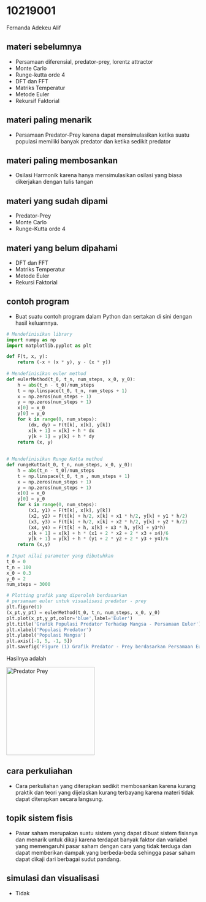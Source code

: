 # 10219001
Fernanda Adekeu Alif


## materi sebelumnya
+ Persamaan diferensial, predator-prey, lorentz attractor
+ Monte Carlo
+ Runge-kutta orde 4
+ DFT dan FFT
+ Matriks Temperatur
+ Metode Euler
+ Rekursif Faktorial


## materi paling menarik
+ Persamaan Predator-Prey karena dapat mensimulasikan ketika suatu populasi memiliki banyak predator dan ketika sedikit predator


## materi paling membosankan
+ Osilasi Harmonik karena hanya mensimulasikan osilasi yang biasa dikerjakan dengan tulis tangan


## materi yang sudah dipami
+ Predator-Prey
+ Monte Carlo
+ Runge-Kutta orde 4


## materi yang belum dipahami
+ DFT dan FFT
+ Matriks Temperatur
+ Metode Euler
+ Rekursi Faktorial


## contoh program
+ Buat suatu contoh program dalam Python dan sertakan di sini dengan hasil keluarnnya.


```python
# Mendefinisikan library
import numpy as np
import matplotlib.pyplot as plt

def F(t, x, y):
    return (-x + (x * y), y - (x * y))
    
# Mendefinisikan euler method
def eulerMethod(t_0, t_n, num_steps, x_0, y_0):
    h = abs(t_n - t_0)/num_steps
    t = np.linspace(t_0, t_n, num_steps + 1)
    x = np.zeros(num_steps + 1)
    y = np.zeros(num_steps + 1)
    x[0] = x_0
    y[0] = y_0
    for k in range(0, num_steps):
        (dx, dy) = F(t[k], x[k], y[k])
        x[k + 1] = x[k] + h * dx
        y[k + 1] = y[k] + h * dy
    return (x, y)
    
    
# Mendefinisikan Runge Kutta method
def rungeKutta(t_0, t_n, num_steps, x_0, y_0):
    h = abs(t_n - t_0)/num_steps
    t = np.linspace(t_0, t_n , num_steps + 1)
    x = np.zeros(num_steps + 1)
    y = np.zeros(num_steps + 1)
    x[0] = x_0
    y[0] = y_0
    for k in range(0, num_steps):
        (x1, y1) = F(t[k], x[k], y[k])
        (x2, y2) = F(t[k] + h/2, x[k] + x1 * h/2, y[k] + y1 * h/2)
        (x3, y3) = F(t[k] + h/2, x[k] + x2 * h/2, y[k] + y2 * h/2)
        (x4, y4) = F(t[k] + h, x[k] + x3 * h, y[k] + y3*h)
        x[k + 1] = x[k] + h * (x1 + 2 * x2 + 2 * x3 + x4)/6
        y[k + 1] = y[k] + h * (y1 + 2 * y2 + 2 * y3 + y4)/6
    return (x,y)
    
# Input nilai parameter yang dibutuhkan
t_0 = 0
t_n = 100
x_0 = 0.3
y_0 = 2
num_steps = 3000

# Plotting grafik yang diperoleh berdasarkan
# persamaan euler untuk visualisasi predator - prey
plt.figure(1)
(x_pt,y_pt) = eulerMethod(t_0, t_n, num_steps, x_0, y_0)
plt.plot(x_pt,y_pt,color='blue',label='Euler')
plt.title('Grafik Populasi Predator Terhadap Mangsa - Persamaan Euler')
plt.xlabel('Populasi Predator')
plt.ylabel('Populasi Mangsa')
plt.axis([-1, 5, -1, 5])
plt.savefig('Figure (1) Grafik Predator - Prey berdasarkan Persamaan Euler.png')
```

Hasilnya adalah

<img width="230" alt="Predator Prey" src="https://user-images.githubusercontent.com/97975571/197971057-67c7a786-5f45-4add-b2a7-a799bd3a750c.png">



## cara perkuliahan
+ Cara perkuliahan yang diterapkan sedikit membosankan karena kurang praktik dan teori yang dijelaskan kurang terbayang karena materi tidak dapat diterapkan secara langsung.


## topik sistem fisis
+ Pasar saham merupakan suatu sistem yang dapat dibuat sistem fisisnya dan menarik untuk dikaji karena terdapat banyak faktor dan variabel yang memengaruhi pasar saham dengan cara yang tidak terduga dan dapat memberikan dampak yang berbeda-beda sehingga pasar saham dapat dikaji dari berbagai sudut pandang.


## simulasi dan visualisasi
+ Tidak

